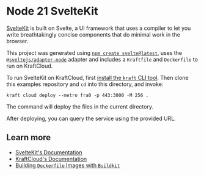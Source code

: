 # Node 21 SvelteKit

[SvelteKit](https://kit.svelte.dev/) is built on Svelte, a UI framework that uses a compiler to let you write breathtakingly concise components that do minimal work in the browser.

This project was generated using [`npm create svelte@latest`](https://kit.svelte.dev/docs/creating-a-project), uses the [`@sveltejs/adapter-node`](https://kit.svelte.dev/docs/adapter-node) adapter and includes a `Kraftfile` and `Dockerfile` to run on KraftCloud.

To run SvelteKit on KraftCloud, first [install the `kraft` CLI tool](https://unikraft.org/docs/cli).
Then clone this examples repository and `cd` into this directory, and invoke:

```console
kraft cloud deploy --metro fra0 -p 443:3000 -M 256 .
```

The command will deploy the files in the current directory.

After deploying, you can query the service using the provided URL.

## Learn more

- [SvelteKit's Documentation](https://kit.svelte.dev/docs/introduction)
- [KraftCloud's Documentation](https://docs.kraft.cloud)
- [Building `Dockerfile` Images with `Buildkit`](https://unikraft.org/guides/building-dockerfile-images-with-buildkit)
